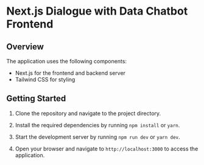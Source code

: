 # Next.js Dialogue with Data Chatbot Frontend

## Overview

The application uses the following components:

- Next.js for the frontend and backend server
- Tailwind CSS for styling

## Getting Started

1.  Clone the repository and navigate to the project directory.
    
2.  Install the required dependencies by running `npm install` or `yarn`. 
    
3.  Start the development server by running `npm run dev` or `yarn dev`.
    
4.  Open your browser and navigate to `http://localhost:3000` to access the application.
    
